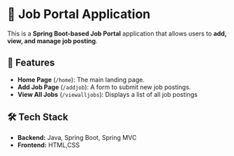 # 🏢 Job Portal Application

This is a **Spring Boot-based Job Portal** application that allows users to **add, view, and manage job posting**.

## 🚀 Features
- **Home Page** (`/home`): The main landing page.
- **Add Job Page** (`/addjob`): A form to submit new job postings.
- **View All Jobs** (`/viewalljobs`): Displays a list of all job postings

## 🛠 Tech Stack
- **Backend:** Java, Spring Boot, Spring MVC
- **Frontend:** HTML,CSS

